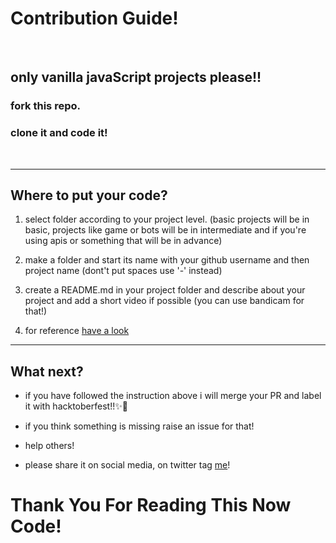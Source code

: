 # Contribution Guide!

<br>

## only vanilla javaScript projects please!!

### fork this repo.

### clone it and code it!

<br>

---

## Where to put your code?

1. select folder according to your project level. (basic projects will be in basic, projects like game or bots will be in intermediate and if you're using apis or something that will be in advance)

2. make a folder and start its name with your github username and then project name (dont't put spaces use '-' instead)

3. create a README.md in your project folder and describe about your project and add a short video if possible (you can use bandicam for that!)

4. for reference [have a look](https://github.com/Tamanna-S/javaScript-projects/tree/main/basic-projects/Tamanna-S-clock)

---

## What next?

- if you have followed the instruction above i will merge your PR and label it with hacktoberfest!!✨🥳

- if you think something is missing raise an issue for that!

- help others!

- please share it on social media, on twitter tag [me](https://twitter.com/__tanan__)!

# Thank You For Reading This Now Code!
